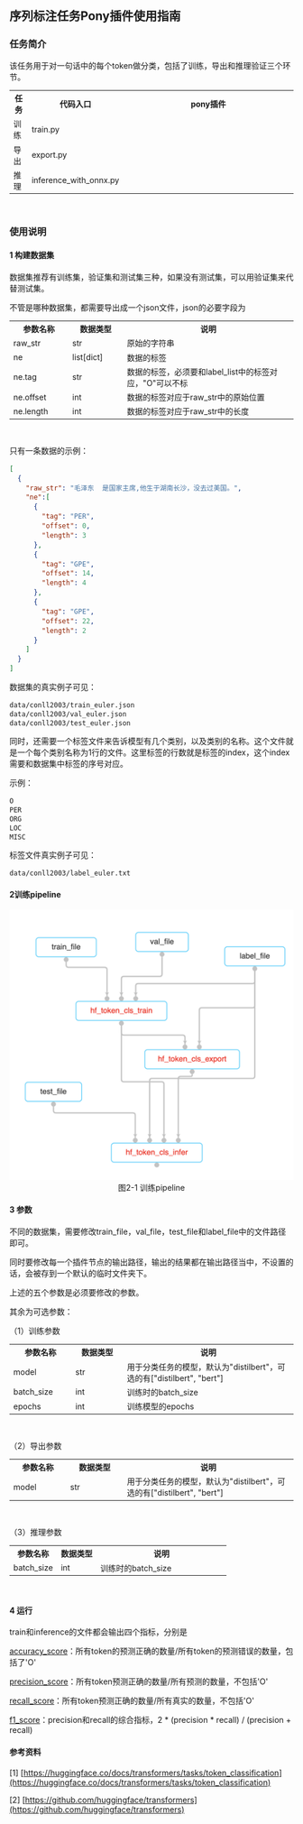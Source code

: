 ## 序列标注任务Pony插件使用指南
### 任务简介
该任务用于对一句话中的每个token做分类，包括了训练，导出和推理验证三个环节。

<table>
   <tr>
        <th >任务</th>
        <th>代码入口</th>
        <th width=60%>pony插件</th>
   </tr>
   <tr>
        <td>训练</td>
        <td>train.py</td>
   </tr>
   <tr>
        <td>导出</td>
        <td>export.py</td>
   </tr>
   <tr>
        <td>推理</td>
        <td>inference_with_onnx.py</td>
   </tr>
</table>
<br/>

### 使用说明
#### 1 构建数据集
数据集推荐有训练集，验证集和测试集三种，如果没有测试集，可以用验证集来代替测试集。

不管是哪种数据集，都需要导出成一个json文件，json的必要字段为

<table>
   <tr>
        <th >参数名称</th>
        <th>数据类型</th>
        <th width=60%>说明</th>
   </tr>
   <tr>
        <td>raw_str</td>
        <td>str</td>
        <td>原始的字符串</td>
   </tr>
   <tr>
        <td>ne</td>
        <td>list[dict]</td>
        <td>数据的标签</td>
   </tr>
   <tr>
        <td>ne.tag</td>
        <td>str</td>
        <td>数据的标签，必须要和label_list中的标签对应，"O"可以不标</td>
   </tr>
   <tr>
        <td>ne.offset</td>
        <td>int</td>
        <td>数据的标签对应于raw_str中的原始位置</td>
   </tr>
   <tr>
        <td>ne.length</td>
        <td>int</td>
        <td>数据的标签对应于raw_str中的长度</td>
   </tr>
</table>
<br/>

只有一条数据的示例：
```json
[
  {
    "raw_str": "毛泽东  是国家主席,他生于湖南长沙，没去过美国。",
    "ne":[
      {
        "tag": "PER",
        "offset": 0,
        "length": 3
      },
      {
        "tag": "GPE",
        "offset": 14,
        "length": 4
      },
      {
        "tag": "GPE",
        "offset": 22,
        "length": 2
      }
    ]
  }
]
```

数据集的真实例子可见：
```
data/conll2003/train_euler.json
data/conll2003/val_euler.json
data/conll2003/test_euler.json
```

同时，还需要一个标签文件来告诉模型有几个类别，以及类别的名称。这个文件就是一个每个类别名称为1行的文件。这里标签的行数就是标签的index，这个index需要和数据集中标签的序号对应。

示例：
```
O
PER
ORG
LOC
MISC
```

标签文件真实例子可见：
```
data/conll2003/label_euler.txt
```

#### 2训练pipeline

<div align="center">
    <img width="600" src="./imgs/exp_demo.png">
    <br/>
    图2-1 训练pipeline
</div>


#### 3 参数

不同的数据集，需要修改train_file，val_file，test_file和label_file中的文件路径即可。

同时要修改每一个插件节点的输出路径，输出的结果都在输出路径当中，不设置的话，会被存到一个默认的临时文件夹下。

上述的五个参数是必须要修改的参数。

其余为可选参数：

（1）训练参数
<table>
   <tr>
        <th >参数名称</th>
        <th>数据类型</th>
        <th width=60%>说明</th>
   </tr>
   <tr>
        <td>model</td>
        <td>str</td>
        <td>用于分类任务的模型，默认为"distilbert"，可选的有["distilbert", "bert"]</td>
   </tr>
   <tr>
        <td>batch_size</td>
        <td>int</td>
        <td>训练时的batch_size</td>
   </tr>
   <tr>
        <td>epochs</td>
        <td>int</td>
        <td>训练模型的epochs</td>
   </tr>
</table>
<br/>

（2）导出参数
<table>
   <tr>
        <th >参数名称</th>
        <th>数据类型</th>
        <th width=60%>说明</th>
   </tr>
   <tr>
        <td>model</td>
        <td>str</td>
        <td>用于分类任务的模型，默认为"distilbert"，可选的有["distilbert", "bert"]</td>
   </tr>
</table>
<br/>

（3）推理参数
<table>
   <tr>
        <th >参数名称</th>
        <th>数据类型</th>
        <th width=60%>说明</th>
   </tr>
   <tr>
        <td>batch_size</td>
        <td>int</td>
        <td>训练时的batch_size</td>
   </tr>
</table>
<br/>

#### 4 运行

train和inference的文件都会输出四个指标，分别是

[accuracy_score](https://github.com/chakki-works/seqeval/blob/master/seqeval/metrics/sequence_labeling.py#L369)：所有token的预测正确的数量/所有token的预测错误的数量，包括了'O'

[precision_score](https://github.com/chakki-works/seqeval/blob/master/seqeval/metrics/sequence_labeling.py#L402)：所有token预测正确的数量/所有预测的数量，不包括'O'

[recall_score](https://github.com/chakki-works/seqeval/blob/master/seqeval/metrics/sequence_labeling.py#L491)：所有token预测正确的数量/所有真实的数量，不包括'O'

[f1_score](https://github.com/chakki-works/seqeval/blob/master/seqeval/metrics/sequence_labeling.py#L277)：precision和recall的综合指标，2 * (precision * recall) / (precision + recall)

#### 参考资料
[1] [https://huggingface.co/docs/transformers/tasks/token_classification](https://huggingface.co/docs/transformers/tasks/token_classification)

[2] [https://github.com/huggingface/transformers](https://github.com/huggingface/transformers)
